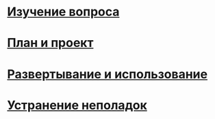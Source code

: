 # [Изучение вопроса](/understand-explore/what-is-ata)
# [План и проект](/plan-design/ata-architecture)
# [Развертывание и использование](/deploy-use/preinstall-ata)
# [Устранение неполадок](/troubleshoot/troubleshooting-ata-known-errors)


<!--HONumber=Jun16_HO4-->


